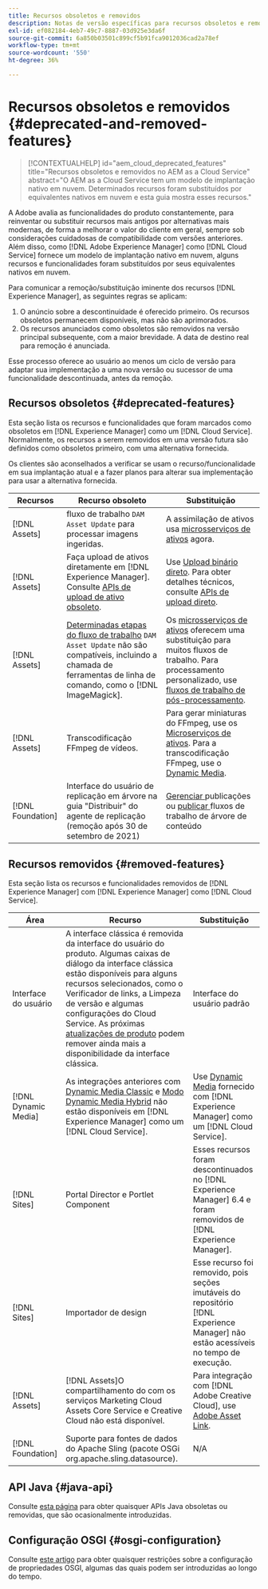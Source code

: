 ```yaml
---
title: Recursos obsoletos e removidos
description: Notas de versão específicas para recursos obsoletos e removidos no [!DNL Adobe Experience Manager] as a [!DNL Cloud Service].
exl-id: ef082184-4eb7-49c7-8887-03d925e3da6f
source-git-commit: 6a850b03501c899cf5b91fca9012036cad2a78ef
workflow-type: tm+mt
source-wordcount: '550'
ht-degree: 36%

---
```


# Recursos obsoletos e removidos {#deprecated-and-removed-features}

>[!CONTEXTUALHELP]
>id="aem_cloud_deprecated_features"
>title="Recursos obsoletos e removidos no AEM as a Cloud Service"
>abstract="O AEM as a Cloud Service tem um modelo de implantação nativo em nuvem. Determinados recursos foram substituídos por equivalentes nativos em nuvem e esta guia mostra esses recursos."


A Adobe avalia as funcionalidades do produto constantemente, para reinventar ou substituir recursos mais antigos por alternativas mais modernas, de forma a melhorar o valor do cliente em geral, sempre sob considerações cuidadosas de compatibilidade com versões anteriores. Além disso, como [!DNL Adobe Experience Manager] como [!DNL Cloud Service] fornece um modelo de implantação nativo em nuvem, alguns recursos e funcionalidades foram substituídos por seus equivalentes nativos em nuvem.

Para comunicar a remoção/substituição iminente dos recursos [!DNL Experience Manager], as seguintes regras se aplicam:

1. O anúncio sobre a descontinuidade é oferecido primeiro. Os recursos obsoletos permanecem disponíveis, mas não são aprimorados.
1. Os recursos anunciados como obsoletos são removidos na versão principal subsequente, com a maior brevidade. A data de destino real para remoção é anunciada.

Esse processo oferece ao usuário ao menos um ciclo de versão para adaptar sua implementação a uma nova versão ou sucessor de uma funcionalidade descontinuada, antes da remoção.

## Recursos obsoletos {#deprecated-features}

Esta seção lista os recursos e funcionalidades que foram marcados como obsoletos em [!DNL Experience Manager] como um [!DNL Cloud Service]. Normalmente, os recursos a serem removidos em uma versão futura são definidos como obsoletos primeiro, com uma alternativa fornecida.

Os clientes são aconselhados a verificar se usam o recurso/funcionalidade em sua implantação atual e a fazer planos para alterar sua implementação para usar a alternativa fornecida.

| Recursos | Recurso obsoleto | Substituição |
| ------------ | ------------------ | ----------- |
| [!DNL Assets] | fluxo de trabalho `DAM Asset Update` para processar imagens ingeridas. | A assimilação de ativos usa [microsserviços de ativos](/help/assets/asset-microservices-overview.md) agora. |
| [!DNL Assets] | Faça upload de ativos diretamente em [!DNL Experience Manager]. Consulte [APIs de upload de ativo obsoleto](/help/assets/developer-reference-material-apis.md#deprecated-asset-upload-api). | Use [Upload binário direto](/help/assets/add-assets.md). Para obter detalhes técnicos, consulte [APIs de upload direto](/help/assets/developer-reference-material-apis.md#upload-binary). |
| [!DNL Assets] | [Determinadas etapas do fluxo de trabalho](/help/assets/developer-reference-material-apis.md#post-processing-workflows-steps) `DAM Asset Update` não são compatíveis, incluindo a chamada de ferramentas de linha de comando, como o [!DNL ImageMagick]. | Os [microsserviços de ativos](/help/assets/asset-microservices-overview.md) oferecem uma substituição para muitos fluxos de trabalho. Para processamento personalizado, use [fluxos de trabalho de pós-processamento](/help/assets/asset-microservices-configure-and-use.md#post-processing-workflows). |
| [!DNL Assets] | Transcodificação FFmpeg de vídeos. | Para gerar miniaturas do FFmpeg, use os [Microserviços de ativos](/help/assets/asset-microservices-overview.md). Para a transcodificação FFmpeg, use o [Dynamic Media](/help/assets/manage-video-assets.md). |
| [!DNL Foundation] | Interface do usuário de replicação em árvore na guia &quot;Distribuir&quot; do agente de replicação (remoção após 30 de setembro de 2021) | [Gerenciar ](/help/operations/replication.md#manage-publication) publicações ou  [publicar ](/help/operations/replication.md#publish-content-tree-workflow) fluxos de trabalho de árvore de conteúdo |

## Recursos removidos {#removed-features}

Esta seção lista os recursos e funcionalidades removidos de [!DNL Experience Manager] com [!DNL Experience Manager] como [!DNL Cloud Service].

| Área | Recurso | Substituição |
| ------------ | ------------------ | ----------- |
| Interface do usuário | A interface clássica é removida da interface do usuário do produto. Algumas caixas de diálogo da interface clássica estão disponíveis para alguns recursos selecionados, como o Verificador de links, a Limpeza de versão e algumas configurações do Cloud Service. As próximas [atualizações de produto](/help/release-notes/home.md) podem remover ainda mais a disponibilidade da interface clássica. | Interface do usuário padrão |
| [!DNL Dynamic Media] | As integrações anteriores com [Dynamic Media Classic](https://experienceleague.adobe.com/docs/experience-manager-65/administering/integration/scene7.html#integration) e [Modo Dynamic Media Hybrid](https://experienceleague.adobe.com/docs/experience-manager-65/assets/dynamic/config-dynamic.html#dynamic) não estão disponíveis em [!DNL Experience Manager] como um [!DNL Cloud Service]. | Use [Dynamic Media](/help/assets/dynamic-media/dynamic-media.md) fornecido com [!DNL Experience Manager] como um [!DNL Cloud Service]. |
| [!DNL Sites] | Portal Director e Portlet Component | Esses recursos foram descontinuados no [!DNL Experience Manager] 6.4 e foram removidos de [!DNL Experience Manager]. |
| [!DNL Sites] | Importador de design | Esse recurso foi removido, pois seções imutáveis do repositório [!DNL Experience Manager] não estão acessíveis no tempo de execução. |
| [!DNL Assets] | [!DNL Assets]O compartilhamento do com os serviços Marketing Cloud Assets Core Service e Creative Cloud não está disponível. | Para integração com [!DNL Adobe Creative Cloud], use [Adobe Asset Link](https://helpx.adobe.com/br/enterprise/using/adobe-asset-link.html). |
| [!DNL Foundation] | Suporte para fontes de dados do Apache Sling (pacote OSGi org.apache.sling.datasource). | N/A |

## API Java {#java-api}

Consulte [esta página](/help/release-notes/deprecated-apis.md) para obter quaisquer APIs Java obsoletas ou removidas, que são ocasionalmente introduzidas.

## Configuração OSGI {#osgi-configuration}

Consulte [este artigo](/help/implementing/deploying/osgi-configuration-api.md) para obter quaisquer restrições sobre a configuração de propriedades OSGI, algumas das quais podem ser introduzidas ao longo do tempo.